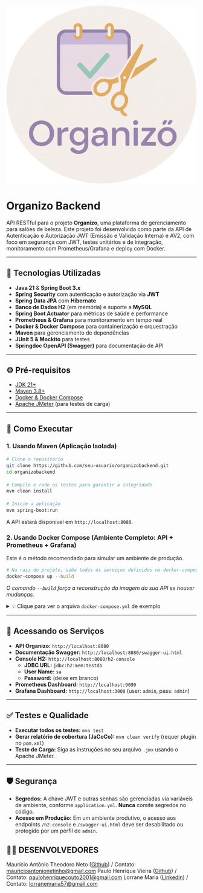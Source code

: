 <p align="center">
  <img src="https://github.com/Lorrane-Maria/Organizo_Backend/blob/main/Organizo-removebg-preview.png" />
</p>

# Organizo Backend

API RESTful para o projeto **Organizo**, uma plataforma de gerenciamento para salões de beleza. Este projeto foi desenvolvido como parte da API de Autenticação e Autorização JWT (Emissão e Validação Interna) e AV2, com foco em segurança com JWT, testes unitários e de integração, monitoramento com Prometheus/Grafana e deploy com Docker.

---

## 🚀 Tecnologias Utilizadas

- **Java 21** & **Spring Boot 3.x**
- **Spring Security** com autenticação e autorização via **JWT**
- **Spring Data JPA** com **Hibernate**
- **Banco de Dados H2** (em memória) e suporte a **MySQL**
- **Spring Boot Actuator** para métricas de saúde e performance
- **Prometheus & Grafana** para monitoramento em tempo real
- **Docker & Docker Compose** para containerização e orquestração
- **Maven** para gerenciamento de dependências
- **JUnit 5 & Mockito** para testes
- **Springdoc OpenAPI (Swagger)** para documentação de API

---

## ⚙️ Pré-requisitos

- [JDK 21+](https://www.oracle.com/java/technologies/downloads/)
- [Maven 3.8+](https://maven.apache.org/download.cgi)
- [Docker & Docker Compose](https://www.docker.com/products/docker-desktop/)
- [Apache JMeter](https://jmeter.apache.org/download_jmeter.cgi) (para testes de carga)

---

## 🏁 Como Executar

### 1. Usando Maven (Aplicação Isolada)

```bash
# Clone o repositório
git clone https://github.com/seu-usuario/organizobackend.git
cd organizobackend

# Compile e rode os testes para garantir a integridade
mvn clean install

# Inicie a aplicação
mvn spring-boot:run
```
A API estará disponível em `http://localhost:8080`.

### 2. Usando Docker Compose (Ambiente Completo: API + Prometheus + Grafana)

Este é o método recomendado para simular um ambiente de produção.

```bash
# Na raiz do projeto, suba todos os serviços definidos no docker-compose.yml
docker-compose up --build
```
*O comando `--build` força a reconstrução da imagem da sua API se houver mudanças.*

<details>
<summary>💡 Clique para ver o arquivo <code>docker-compose.yml</code> de exemplo</summary>

```yaml
# docker-compose.yml
version: '3.8'

services:
  # Serviço da sua API Spring Boot
  organizobackend:
    build: . # Constrói a imagem a partir do Dockerfile na raiz
    container_name: organizo-backend-app
    ports:
      - "8080:8080"
    environment:
      # Passe variáveis de ambiente para o container
      - JWT_SECRET=minha_chave_super_secreta_para_o_compose_123
      - JWT_EXPIRATION=86400000 # 24 horas
    networks:
      - organizo-net

  # Serviço do Prometheus para coletar métricas
  prometheus:
    image: prom/prometheus:v2.47.2
    container_name: prometheus
    ports:
      - "9090:9090"
    volumes:
      # Mapeia o seu arquivo de configuração local para dentro do container
      - ./prometheus.yml:/etc/prometheus/prometheus.yml
    command:
      - '--config.file=/etc/prometheus/prometheus.yml'
    networks:
      - organizo-net

  # Serviço do Grafana para visualizar as métricas
  grafana:
    image: grafana/grafana-oss:10.2.2
    container_name: grafana
    ports:
      - "3000:3000"
    environment:
      - GF_SECURITY_ADMIN_USER=admin
      - GF_SECURITY_ADMIN_PASSWORD=admin
    networks:
      - organizo-net

networks:
  organizo-net:
    driver: bridge
```
</details>

---

## 📖 Acessando os Serviços

- **API Organizo:** `http://localhost:8080`
- **Documentação Swagger:** `http://localhost:8080/swagger-ui.html`
- **Console H2:** `http://localhost:8080/h2-console`
  - **JDBC URL:** `jdbc:h2:mem:testdb`
  - **User Name:** `sa`
  - **Password:** (deixe em branco)
- **Prometheus Dashboard:** `http://localhost:9090`
- **Grafana Dashboard:** `http://localhost:3000` (user: `admin`, pass: `admin`)

---

## ✅ Testes e Qualidade

- **Executar todos os testes:** `mvn test`
- **Gerar relatório de cobertura (JaCoCo):** `mvn clean verify` (requer plugin no `pom.xml`)
- **Teste de Carga:** Siga as instruções no seu arquivo `.jmx` usando o Apache JMeter.

---

## 🛡️ Segurança

- **Segredos:** A chave JWT e outras senhas são gerenciadas via variáveis de ambiente, conforme `application.yml`. **Nunca** comite segredos no código.
- **Acesso em Produção:** Em um ambiente produtivo, o acesso aos endpoints `/h2-console` e `/swagger-ui.html` deve ser desabilitado ou protegido por um perfil de `admin`.

## 🧑‍💻 DESENVOLVEDORES 
Maurício Antônio Theodoro Neto ([Github](https://github.com/mauricio-theodoro//)) / Contato: mauricioantonionetinho@gmail.com
Paulo Henrique Vieira ([Github](https://github.com/Paulotjcouto//)) / Contato: paulohenriquecouto2001@gmail.com
Lorrane Maria ([Linkedin](https://www.linkedin.com/in/lorrane-maria-5396b021b/)) / Contato: lorranemaria57@gmail.com

```
